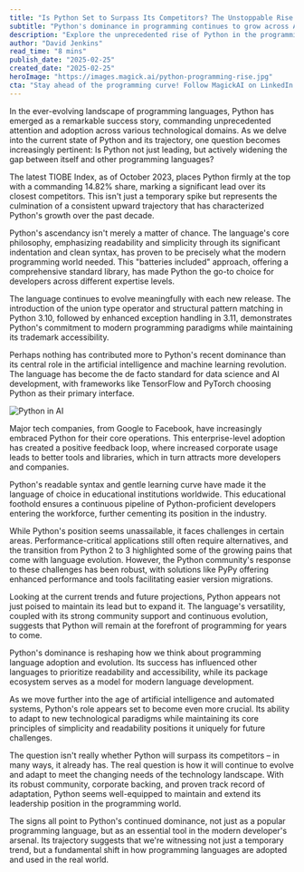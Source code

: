 ```yaml
---
title: "Is Python Set to Surpass Its Competitors? The Unstoppable Rise of the World's Most Popular Programming Language"
subtitle: "Python's dominance in programming continues to grow across AI, education and enterprise"
description: "Explore the unprecedented rise of Python in the programming landscape, as it commands a leading position with significant advancements in AI, enterprise, and education. Discover why Python's growth is reshaping the way we view programming languages today."
author: "David Jenkins"
read_time: "8 mins"
publish_date: "2025-02-25"
created_date: "2025-02-25"
heroImage: "https://images.magick.ai/python-programming-rise.jpg"
cta: "Stay ahead of the programming curve! Follow MagickAI on LinkedIn for more insights into the evolving world of technology and programming languages."
---
```


In the ever-evolving landscape of programming languages, Python has emerged as a remarkable success story, commanding unprecedented attention and adoption across various technological domains. As we delve into the current state of Python and its trajectory, one question becomes increasingly pertinent: Is Python not just leading, but actively widening the gap between itself and other programming languages?

The latest TIOBE Index, as of October 2023, places Python firmly at the top with a commanding 14.82% share, marking a significant lead over its closest competitors. This isn't just a temporary spike but represents the culmination of a consistent upward trajectory that has characterized Python's growth over the past decade.

Python's ascendancy isn't merely a matter of chance. The language's core philosophy, emphasizing readability and simplicity through its significant indentation and clean syntax, has proven to be precisely what the modern programming world needed. This "batteries included" approach, offering a comprehensive standard library, has made Python the go-to choice for developers across different expertise levels.

The language continues to evolve meaningfully with each new release. The introduction of the union type operator and structural pattern matching in Python 3.10, followed by enhanced exception handling in 3.11, demonstrates Python's commitment to modern programming paradigms while maintaining its trademark accessibility.

Perhaps nothing has contributed more to Python's recent dominance than its central role in the artificial intelligence and machine learning revolution. The language has become the de facto standard for data science and AI development, with frameworks like TensorFlow and PyTorch choosing Python as their primary interface.

![Python in AI](https://images.magick.ai/python-ai-application.jpg)

Major tech companies, from Google to Facebook, have increasingly embraced Python for their core operations. This enterprise-level adoption has created a positive feedback loop, where increased corporate usage leads to better tools and libraries, which in turn attracts more developers and companies.

Python's readable syntax and gentle learning curve have made it the language of choice in educational institutions worldwide. This educational foothold ensures a continuous pipeline of Python-proficient developers entering the workforce, further cementing its position in the industry.

While Python's position seems unassailable, it faces challenges in certain areas. Performance-critical applications still often require alternatives, and the transition from Python 2 to 3 highlighted some of the growing pains that come with language evolution. However, the Python community's response to these challenges has been robust, with solutions like PyPy offering enhanced performance and tools facilitating easier version migrations.

Looking at the current trends and future projections, Python appears not just poised to maintain its lead but to expand it. The language's versatility, coupled with its strong community support and continuous evolution, suggests that Python will remain at the forefront of programming for years to come.

Python's dominance is reshaping how we think about programming language adoption and evolution. Its success has influenced other languages to prioritize readability and accessibility, while its package ecosystem serves as a model for modern language development.

As we move further into the age of artificial intelligence and automated systems, Python's role appears set to become even more crucial. Its ability to adapt to new technological paradigms while maintaining its core principles of simplicity and readability positions it uniquely for future challenges.

The question isn't really whether Python will surpass its competitors – in many ways, it already has. The real question is how it will continue to evolve and adapt to meet the changing needs of the technology landscape. With its robust community, corporate backing, and proven track record of adaptation, Python seems well-equipped to maintain and extend its leadership position in the programming world.

The signs all point to Python's continued dominance, not just as a popular programming language, but as an essential tool in the modern developer's arsenal. Its trajectory suggests that we're witnessing not just a temporary trend, but a fundamental shift in how programming languages are adopted and used in the real world.